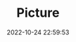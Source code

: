 ---
weight: 1
images:
- /images/edited/102.jpeg
title: Picture
date: 2022-10-24 22:59:53
tags:
- luminar
- work
---